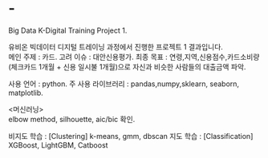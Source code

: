 # -
Big Data K-Digital Training Project 1. 

유비온 빅데이터 디지털 트레이닝 과정에서 진행한 프로젝트 1 결과입니다.  
메인 주제 : 카드. 
고려 이슈 : 대안신용평가. 
최종 목표 : 연령,지역,신용점수,카드소비량(체크카드 1개월 + 신용 일시불 1개월)으로 자신과 비슷한 사람들의 대출금액 파악. 

사용 언어 : python. 
주 사용 라이브러리 : pandas,numpy,sklearn, seaborn, matplotlib.  

<머신러닝>   
elbow method, silhouette, aic/bic 확인. 

비지도 학습 : [Clustering] k-means, gmm, dbscan 
지도 학습 : [Classification] XGBoost, LightGBM, Catboost 
